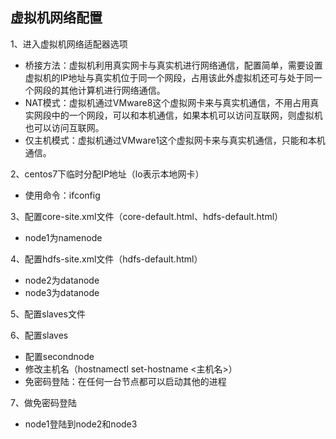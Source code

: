## 虚拟机网络配置

1、进入虚拟机网络适配器选项

- 桥接方法：虚拟机利用真实网卡与真实机进行网络通信，配置简单，需要设置虚拟机的IP地址与真实机位于同一个网段，占用该此外虚拟机还可与处于同一个网段的其他计算机进行网络通信。
- NAT模式：虚拟机通过VMware8这个虚拟网卡来与真实机通信，不用占用真实网段中的一个网段，可以和本机通信，如果本机可以访问互联网，则虚拟机也可以访问互联网。
- 仅主机模式：虚拟机通过VMware1这个虚拟网卡来与真实机通信，只能和本机通信。

2、centos7下临时分配IP地址（lo表示本地网卡）

- 使用命令：ifconfig

3、配置core-site.xml文件（core-default.html、hdfs-default.html）

- node1为namenode

4、配置hdfs-site.xml文件（hdfs-default.html）

- node2为datanode
- node3为datanode

5、配置slaves文件

6、配置slaves

- 配置secondnode
- 修改主机名（hostnamectl set-hostname <主机名>）
- 免密码登陆：在任何一台节点都可以启动其他的进程

7、做免密码登陆

- node1登陆到node2和node3